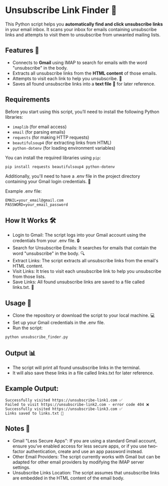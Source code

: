 # Unsubscribe Link Finder 📧

This Python script helps you **automatically find and click unsubscribe links** in your email inbox. It scans your inbox for emails containing unsubscribe links and attempts to visit them to unsubscribe from unwanted mailing lists.

## Features 🌟

- Connects to **Gmail** using IMAP to search for emails with the word "unsubscribe" in the body.
- Extracts all unsubscribe links from the **HTML content** of those emails.
- Attempts to visit each link to help you unsubscribe. 🚪
- Saves all found unsubscribe links into a **text file** 📝 for later reference.

## Requirements

Before you start using this script, you’ll need to install the following Python libraries:

- `imaplib` (for email access)
- `email` (for parsing emails)
- `requests` (for making HTTP requests)
- `beautifulsoup4` (for extracting links from HTML)
- `python-dotenv` (for loading environment variables)

You can install the required libraries using `pip`:

```
pip install requests beautifulsoup4 python-dotenv
```
Additionally, you'll need to have a .env file in the project directory containing your Gmail login credentials. 🔑

Example .env file:
```
EMAIL=your_email@gmail.com
PASSWORD=your_email_password
```
## How It Works 🛠️

- Login to Gmail: The script logs into your Gmail account using the credentials from your .env file. 🔒
- Search for Unsubscribe Emails: It searches for emails that contain the word "unsubscribe" in the body. 🔍
- Extract Links: The script extracts all unsubscribe links from the email's HTML content. 
- Visit Links: It tries to visit each unsubscribe link to help you unsubscribe from those lists. 
- Save Links: All found unsubscribe links are saved to a file called links.txt. 📂

## Usage 🚀
- Clone the repository or download the script to your local machine. 💻
- Set up your Gmail credentials in the .env file.
- Run the script:
```
python unsubscribe_finder.py
```
## Output 📊
- The script will print all found unsubscribe links in the terminal.
- It will also save these links in a file called links.txt for later reference.
## Example Output:
```
Successfully visited https://unsubscribe-link1.com ✅
Failed to visit https://unsubscribe-link2.com - error code 404 ❌
Successfully visited https://unsubscribe-link3.com ✅
Links saved to links.txt 📑

```
## Notes 📌

- Gmail "Less Secure Apps": If you are using a standard Gmail account, ensure you’ve enabled access for less secure apps, or if you use two-factor authentication, create and use an app password instead.
- Other Email Providers: The script currently works with Gmail but can be adapted for other email providers by modifying the IMAP server settings.
- Unsubscribe Links Location: The script assumes that unsubscribe links are embedded in the HTML content of the email body.


